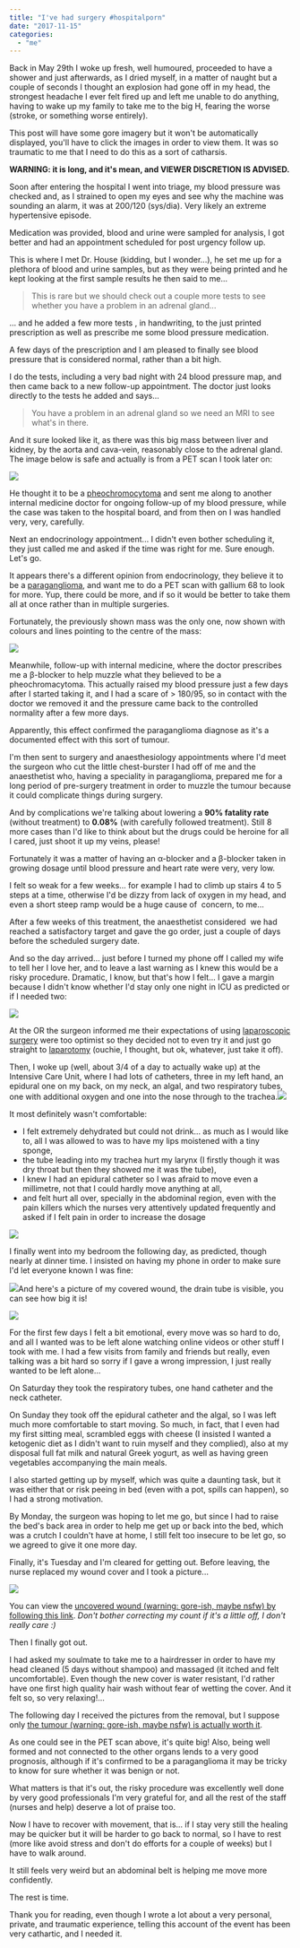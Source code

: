 ```yaml
---
title: "I've had surgery #hospitalporn"
date: "2017-11-15"
categories: 
  - "me"
---
```


Back in May 29th I woke up fresh, well humoured, proceeded to have a shower and just afterwards, as I dried myself, in a matter of naught but a couple of seconds I thought an explosion had gone off in my head, the strongest headache I ever felt fired up and left me unable to do anything, having to wake up my family to take me to the big H, fearing the worse (stroke, or something worse entirely).

This post will have some gore imagery but it won't be automatically displayed, you'll have to click the images in order to view them. It was so traumatic to me that I need to do this as a sort of catharsis.

**WARNING: it is long, and it's mean, and VIEWER DISCRETION IS ADVISED.**

Soon after entering the hospital I went into triage, my blood pressure was checked and, as I strained to open my eyes and see why the machine was sounding an alarm, it was at 200/120 (sys/dia). Very likely an extreme hypertensive episode.

Medication was provided, blood and urine were sampled for analysis, I got better and had an appointment scheduled for post urgency follow up.

This is where I met Dr. House (kidding, but I wonder...), he set me up for a plethora of blood and urine samples, but as they were being printed and he kept looking at the first sample results he then said to me...

> This is rare but we should check out a couple more tests to see whether you have a problem in an adrenal gland...

... and he added a few more tests , in handwriting, to the just printed prescription as well as prescribe me some blood pressure medication.

A few days of the prescription and I am pleased to finally see blood pressure that is considered normal, rather than a bit high.

I do the tests, including a very bad night with 24 blood pressure map, and then came back to a new follow-up appointment. The doctor just looks directly to the tests he added and says...

> You have a problem in an adrenal gland so we need an MRI to see what's in there.

And it sure looked like it, as there was this big mass between liver and kidney, by the aorta and cava-vein, reasonably close to the adrenal gland. The image below is safe and actually is from a PET scan I took later on:

[![](images/pet-scan-1.png)](https://blog.1407.org/wp-content/uploads/2017/11/pet-scan-1.png)

He thought it to be a [pheochromocytoma](https://en.wikipedia.org/wiki/Pheochromocytoma) and sent me along to another internal medicine doctor for ongoing follow-up of my blood pressure, while the case was taken to the hospital board, and from then on I was handled very, very, carefully.

Next an endocrinology appointment... I didn't even bother scheduling it, they just called me and asked if the time was right for me. Sure enough. Let's go.

It appears there's a different opinion from endocrinology, they believe it to be a [paraganglioma](https://en.wikipedia.org/wiki/Paraganglioma), and want me to do a PET scan with gallium 68 to look for more. Yup, there could be more, and if so it would be better to take them all at once rather than in multiple surgeries.

Fortunately, the previously shown mass was the only one, now shown with colours and lines pointing to the centre of the mass:

[![](images/pet-scan-2.png)](https://blog.1407.org/wp-content/uploads/2017/11/pet-scan-2.png)

Meanwhile, follow-up with internal medicine, where the doctor prescribes me a β-blocker to help muzzle what they believed to be a pheochromacytoma. This actually raised my blood pressure just a few days after I started taking it, and I had a scare of > 180/95, so in contact with the doctor we removed it and the pressure came back to the controlled normality after a few more days.

Apparently, this effect confirmed the paraganglioma diagnose as it's a documented effect with this sort of tumour.

I'm then sent to surgery and anaesthesiology appointments where I'd meet the surgeon who cut the little chest-burster I had off of me and the anaesthetist who, having a speciality in paraganglioma, prepared me for a long period of pre-surgery treatment in order to muzzle the tumour because it could complicate things during surgery.

And by complications we're talking about lowering a **90% fatality rate** (without treatment) to **0.08%** (with carefully followed treatment). Still 8 more cases than I'd like to think about but the drugs could be heroine for all I cared, just shoot it up my veins, please!

Fortunately it was a matter of having an α-blocker and a β-blocker taken in growing dosage until blood pressure and heart rate were very, very low.

I felt so weak for a few weeks... for example I had to climb up stairs 4 to 5 steps at a time, otherwise I'd be dizzy from lack of oxygen in my head, and even a short steep ramp would be a huge cause of  concern, to me...

After a few weeks of this treatment, the anaesthetist considered  we had reached a satisfactory target and gave the go order, just a couple of days before the scheduled surgery date.

And so the day arrived... just before I turned my phone off I called my wife to tell her I love her, and to leave a last warning as I knew this would be a risky procedure. Dramatic, I know, but that's how I felt... I gave a margin because I didn't know whether I'd stay only one night in ICU as predicted or if I needed two:

[![](images/Screenshot-from-2017-11-15-19-50-39.png)](https://twitter.com/RuiSeabra/status/928539908607758336)

At the OR the surgeon informed me their expectations of using [laparoscopic surgery](https://en.wikipedia.org/wiki/Laparoscopic_surgery) were too optimist so they decided not to even try it and just go straight to [laparotomy](https://en.wikipedia.org/wiki/Laparotomy) (ouchie, I thought, but ok, whatever, just take it off).

Then, I woke up (well, about 3/4 of a day to actually wake up) at the Intensive Care Unit, where I had lots of catheters, three in my left hand, an epidural one on my back, on my neck, an algal, and two respiratory tubes, one with additional oxygen and one into the nose through to the trachea.[![](images/me-at-icu.jpg)](https://blog.1407.org/wp-content/uploads/2017/11/me-at-icu.jpg)

It most definitely wasn't comfortable:

- I felt extremely dehydrated but could not drink... as much as I would like to, all I was allowed to was to have my lips moistened with a tiny sponge,
- the tube leading into my trachea hurt my larynx (I firstly though it was dry throat but then they showed me it was the tube),
- I knew I had an epidural catheter so I was afraid to move even a millimetre, not that I could hardly move anything at all,
- and felt hurt all over, specially in the abdominal region, even with the pain killers which the nurses very attentively updated frequently and asked if I felt pain in order to increase the dosage

[![](images/me-at-icu-closeup.jpg)](https://blog.1407.org/wp-content/uploads/2017/11/me-at-icu-closeup.jpg)

I finally went into my bedroom the following day, as predicted, though nearly at dinner time. I insisted on having my phone in order to make sure I'd let everyone known I was fine:

[![](images/Screenshot-from-2017-11-15-19-55-03.png)](https://twitter.com/RuiSeabra/status/929048865004802053)And here's a picture of my covered wound, the drain tube is visible, you can see how big it is!

[![](images/me-at-room-covered-wound.jpg)](https://blog.1407.org/wp-content/uploads/2017/11/me-at-room-covered-wound.jpg)

For the first few days I felt a bit emotional, every move was so hard to do, and all I wanted was to be left alone watching online videos or other stuff I took with me. I had a few visits from family and friends but really, even talking was a bit hard so sorry if I gave a wrong impression, I just really wanted to be left alone...

On Saturday they took the respiratory tubes, one hand catheter and the neck catheter.

On Sunday they took off the epidural catheter and the algal, so I was left much more comfortable to start moving. So much, in fact, that I even had my first sitting meal, scrambled eggs with cheese (I insisted I wanted a ketogenic diet as I didn't want to ruin myself and they complied), also at my disposal full fat milk and natural Greek yogurt, as well as having green vegetables accompanying the main meals.

I also started getting up by myself, which was quite a daunting task, but it was either that or risk peeing in bed (even with a pot, spills can happen), so I had a strong motivation.

By Monday, the surgeon was hoping to let me go, but since I had to raise the bed's back area in order to help me get up or back into the bed, which was a crutch I couldn't have at home, I still felt too insecure to be let go, so we agreed to give it one more day.

Finally, it's Tuesday and I'm cleared for getting out. Before leaving, the nurse replaced my wound cover and I took a picture...

[![](images/Screenshot-from-2017-11-16-11-51-13.png)](https://blog.1407.org/wp-content/uploads/2017/11/Screenshot-from-2017-11-16-11-51-13.png)

You can view the [uncovered wound (warning: gore-ish, maybe nsfw) by following this link](https://blog.1407.org/wp-content/uploads/2017/11/my-belly-with-staples-and-stiches.jpg). _Don't bother correcting my count if it's a little off, I don't really care :)_

Then I finally got out.

I had asked my soulmate to take me to a hairdresser in order to have my head cleaned (5 days without shampoo) and massaged (it itched and felt uncomfortable). Even though the new cover is water resistant, I'd rather have one first high quality hair wash without fear of wetting the cover. And it felt so, so very relaxing!...

The following day I received the pictures from the removal, but I suppose only [the tumour (warning: gore-ish, maybe nsfw) is actually worth it](https://blog.1407.org/wp-content/uploads/2017/11/the-tumour.jpg).

As one could see in the PET scan above, it's quite big! Also, being well formed and not connected to the other organs lends to a very good prognosis, although if it's confirmed to be a paraganglioma it may be tricky to know for sure whether it was benign or not.

What matters is that it's out, the risky procedure was excellently well done by very good professionals I'm very grateful for, and all the rest of the staff (nurses and help) deserve a lot of praise too.

Now I have to recover with movement, that is... if I stay very still the healing may be quicker but it will be harder to go back to normal, so I have to rest (more like avoid stress and don't do efforts for a couple of weeks) but I have to walk around.

It still feels very weird but an abdominal belt is helping me move more confidently.

The rest is time.

Thank you for reading, even though I wrote a lot about a very personal, private, and traumatic experience, telling this account of the event has been very cathartic, and I needed it.
